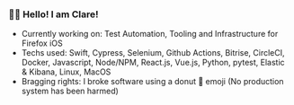 ### 👋🏼 Hello! I am Clare!
* Currently working on: Test Automation, Tooling and Infrastructure for Firefox iOS
* Techs used: Swift, Cypress, Selenium, Github Actions, Bitrise, CircleCI, Docker, Javascript, Node/NPM, React.js, Vue.js, Python, pytest, Elastic & Kibana, Linux, MacOS
* Bragging rights: I broke software using a donut 🍩 emoji (No production system has been harmed)

<!--
**clarmso/clarmso** is a ✨ _special_ ✨ repository because its `README.md` (this file) appears on your GitHub profile.

Here are some ideas to get you started:

- 🔭 I’m currently working on ...
- 🌱 I’m currently learning ...
- 👯 I’m looking to collaborate on ...
- 🤔 I’m looking for help with ...
- 💬 Ask me about ...
- 📫 How to reach me: ...
- 😄 Pronouns: ...
- ⚡ Fun fact: ...
-->
